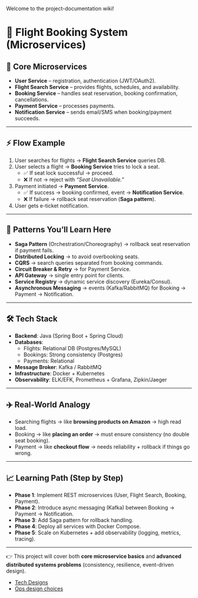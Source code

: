 Welcome to the project-documentation wiki!

# 🛫 Flight Booking System (Microservices)

## 🎯 Core Microservices
- **User Service** – registration, authentication (JWT/OAuth2).  
- **Flight Search Service** – provides flights, schedules, and availability.  
- **Booking Service** – handles seat reservation, booking confirmation, cancellations.  
- **Payment Service** – processes payments.  
- **Notification Service** – sends email/SMS when booking/payment succeeds.  

---

## ⚡ Flow Example
1. User searches for flights → **Flight Search Service** queries DB.  
2. User selects a flight → **Booking Service** tries to lock a seat.  
   - ✅ If seat lock successful → proceed.  
   - ❌ If not → reject with *“Seat Unavailable.”*  
3. Payment initiated → **Payment Service**.  
   - ✅ If success → booking confirmed, event → **Notification Service**.  
   - ❌ If failure → rollback seat reservation (**Saga pattern**).  
4. User gets e-ticket notification.  

---

## 🔑 Patterns You’ll Learn Here
- **Saga Pattern** (Orchestration/Choreography) → rollback seat reservation if payment fails.  
- **Distributed Locking** → to avoid overbooking seats.  
- **CQRS** → search queries separated from booking commands.  
- **Circuit Breaker & Retry** → for Payment Service.  
- **API Gateway** → single entry point for clients.  
- **Service Registry** → dynamic service discovery (Eureka/Consul).  
- **Asynchronous Messaging** → events (Kafka/RabbitMQ) for Booking → Payment → Notification.  

---

## 🛠 Tech Stack
- **Backend**: Java (Spring Boot + Spring Cloud)  
- **Databases**:  
  - Flights: Relational DB (Postgres/MySQL)  
  - Bookings: Strong consistency (Postgres)  
  - Payments: Relational  
- **Message Broker**: Kafka / RabbitMQ  
- **Infrastructure**: Docker + Kubernetes  
- **Observability**: ELK/EFK, Prometheus + Grafana, Zipkin/Jaeger  

---

## ✈️ Real-World Analogy
- Searching flights → like **browsing products on Amazon** → high read load.  
- Booking → like **placing an order** → must ensure consistency (no double seat booking).  
- Payment → like **checkout flow** → needs reliability + rollback if things go wrong.  

---

## 📈 Learning Path (Step by Step)
- **Phase 1**: Implement REST microservices (User, Flight Search, Booking, Payment).  
- **Phase 2**: Introduce async messaging (Kafka) between Booking → Payment → Notification.  
- **Phase 3**: Add Saga pattern for rollback handling.  
- **Phase 4**: Deploy all services with Docker Compose.  
- **Phase 5**: Scale on Kubernetes + add observability (logging, metrics, tracing).  

---

👉 This project will cover both **core microservice basics** and **advanced distributed systems problems** (consistency, resilience, event-driven design).

- [Tech Designs](./Design)
- [Ops design choices](./Devops)


